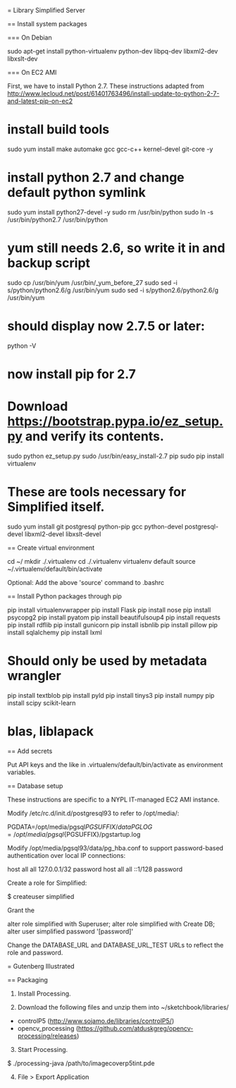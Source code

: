 = Library Simplified Server

== Install system packages

=== On Debian

sudo apt-get install python-virtualenv python-dev libpq-dev libxml2-dev libxslt-dev 

=== On EC2 AMI

First, we have to install Python 2.7. These instructions adapted from
http://www.lecloud.net/post/61401763496/install-update-to-python-2-7-and-latest-pip-on-ec2

# install build tools 
sudo yum install make automake gcc gcc-c++ kernel-devel git-core -y

# install python 2.7 and change default python symlink 
sudo yum install python27-devel -y
sudo rm /usr/bin/python
sudo ln -s /usr/bin/python2.7 /usr/bin/python 

# yum still needs 2.6, so write it in and backup script 
sudo cp /usr/bin/yum /usr/bin/_yum_before_27
sudo sed -i s/python/python2.6/g /usr/bin/yum
sudo sed -i s/python2.6/python2.6/g /usr/bin/yum 

# should display now 2.7.5 or later:
python -V

# now install pip for 2.7
# Download https://bootstrap.pypa.io/ez_setup.py and verify its contents.
sudo python ez_setup.py
sudo /usr/bin/easy_install-2.7 pip
sudo pip install virtualenv

# These are tools necessary for Simplified itself.
sudo yum install git postgresql python-pip gcc python-devel postgresql-devel libxml2-devel libxslt-devel

== Create virtual environment

cd ~/
mkdir ./.virtualenv
cd ./.virtualenv
virtualenv default
source ~/.virtualenv/default/bin/activate

Optional: Add the above 'source' command to .bashrc

== Install Python packages through pip

pip install virtualenvwrapper
pip install Flask
pip install nose
pip install psycopg2
pip install pyatom
pip install beautifulsoup4
pip install requests
pip install rdflib
pip install gunicorn
pip install isbnlib
pip install pillow
pip install sqlalchemy
pip install lxml

# Should only be used by metadata wrangler
pip install textblob
pip install pyld
pip install tinys3
pip install numpy
pip install scipy scikit-learn
# blas, liblapack

== Add secrets

Put API keys and the like in .virtualenv/default/bin/activate as
environment variables.

== Database setup

These instructions are specific to a NYPL IT-managed EC2 AMI instance.

Modify /etc/rc.d/init.d/postgresql93 to refer to /opt/media/:

PGDATA=/opt/media/pgsql${PGSUFFIX}/data
PGLOG=/opt/media/pgsql${PGSUFFIX}/pgstartup.log

Modify /opt/media/pgsql93/data/pg_hba.conf to support password-based
authentication over local IP connections:

host    all             all             127.0.0.1/32		password
host    all             all             ::1/128                 password

Create a role for Simplified:

$ createuser simplified

Grant the 

alter role simplified with Superuser;
alter role simplified with Create DB;
alter user simplified password '[password]'

Change the DATABASE_URL and DATABASE_URL_TEST URLs to reflect the role
and password.

= Gutenberg Illustrated 

== Packaging

1. Install Processing.

2. Download the following files and unzip them into ~/sketchbook/libraries/

* controlP5 (http://www.sojamo.de/libraries/controlP5/)
* opencv_processing (https://github.com/atduskgreg/opencv-processing/releases)

3. Start Processing.

$ ./processing-java /path/to/imagecoverp5tint.pde

4. File > Export Application